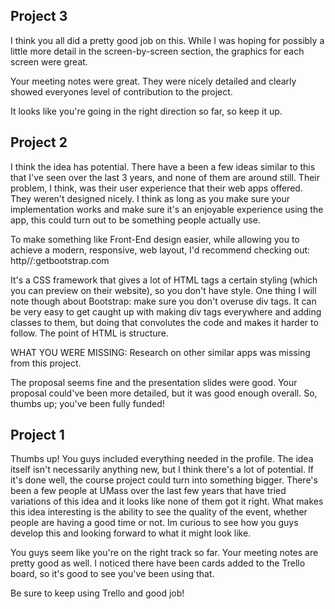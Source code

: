**Project 3**
--
I think you all did a pretty good job on this. While I was hoping for possibly a little more detail in the screen-by-screen section, the graphics for each screen were great. 

Your meeting notes were great. They were nicely detailed and clearly showed  everyones level of contribution to the project.

It looks like you're going in the right direction so far, so keep it up.

**Project 2**
--
I think the idea has potential. There have a been a few ideas similar to this that I've seen over the last 3 years, and none of them are around still. Their problem, I think, was their user experience that their web apps offered. They weren't designed nicely. I think as long as you make sure your implementation works and make sure it's an enjoyable experience using the app, this could turn out to be something people actually use. 

To make something like Front-End design easier, while allowing you to achieve a modern, responsive, web layout, I'd recommend checking out: 
http//:getbootstrap.com 

It's a CSS framework that gives a lot of HTML tags a certain styling (which you can preview on their website), so you don't have style. One thing I will note though about Bootstrap: make sure you don't overuse div tags. It can be very easy to get caught up with making div tags everywhere and adding classes to them, but doing that convolutes the code and makes it harder to follow. The point of HTML is structure.

WHAT YOU WERE MISSING: Research on other similar apps was missing from this project.

The proposal seems fine and the presentation slides were good. Your proposal could've been more detailed, but it was good enough overall. So, thumbs up; you've been fully funded!

**Project 1**
--
Thumbs up! You guys included everything needed in the profile. The idea itself isn't necessarily anything new, but I think there's a lot of potential. If it's done well, the course project could turn into something bigger. There's been a few people at UMass over the last few years that have tried variations of this idea and it looks like none of them got it right. What makes this idea interesting is the ability to see the quality of the event, whether people are having a good time or not. Im curious to see how you guys develop this and looking forward to what it might look like.

You guys seem like you're on the right track so far. Your meeting notes are pretty good as well. I noticed there have been cards added to the Trello board, so it's good to see you've been using that. 

Be sure to keep using Trello and good job!